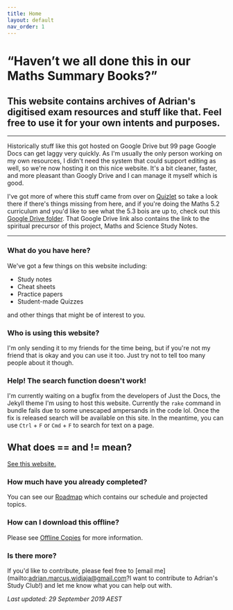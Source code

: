 ```yaml
---
title: Home
layout: default
nav_order: 1
---
```


# “Haven’t we all done this in our Maths Summary Books?”

## This website contains archives of Adrian's digitised exam resources and stuff like that. Feel free to use it for your own intents and purposes.

***

Historically stuff like this got hosted on Google Drive but 99 page Google Docs can get laggy very quickly. As I'm usually the only person working on my own resources, I didn't need the system that could support editing as well, so we're now hosting it on this nice website. It's a bit cleaner, faster, and more pleasant than Googly Drive and I can manage it myself which is good.

I've got more of where this stuff came from over on [Quizlet](https://quizlet.com/class/10813900/) so take a look there if there's things missing from here, and if you're doing the Maths 5.2 curriculum and you'd like to see what the 5.3 bois are up to, check out this [Google Drive folder](https://drive.google.com/drive/folders/1Lc8Ct2LC0LQ_yq95yTJHZh5Sq8j7gDBN?usp=sharing). That Google Drive link also contains the link to the spiritual precursor of this project, Maths and Science Study Notes. 

___

### What do you have here?

We've got a few things on this website including:
- Study notes
- Cheat sheets
- Practice papers
- Student-made Quizzes

and other things that might be of interest to you.

### Who is using this website?

I'm only sending it to my friends for the time being, but if you're not my friend that is okay and you can use it too. Just try not to tell too many people about it though.

### Help! The search function doesn't work!

I'm currently waiting on a bugfix from the developers of Just the Docs, the Jekyll theme I'm using to host this website. Currently the `rake` command in bundle fails due to some unescaped ampersands in the code lol. Once the fix is released search will be available on this site. In the meantime, you can use `Ctrl` + `F` or `Cmd` + `F` to search for text on a page.

## What does == and != mean?

[See this website.](https://www.programiz.com/python-programming/operators)

### How much have you already completed?

You can see our [Roadmap](roadmap.html) which contains our schedule and projected topics.

### How can I download this offline?

Please see [Offline Copies](offline.html) for more information.

### Is there more?

If you'd like to contribute, please feel free to [email me](mailto:adrian.marcus.widjaja@gmail.com?I want to contribute to Adrian's Study Club!) and let me know what you can help out with.

*Last updated: 29 September 2019 AEST*
